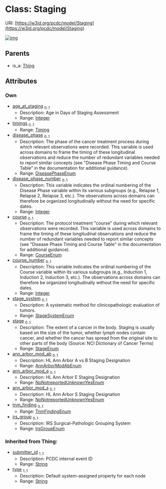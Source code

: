 
# Class: Staging




URI: [https://w3id.org/pcdc/model/Staging](https://w3id.org/pcdc/model/Staging)


[![img](https://yuml.me/diagram/nofunky;dir:TB/class/[Timing],[Thing],[Timing]<timings%200..1-++[Staging&#124;age_at_staging:integer%20%3F;disease_phase:DiseasePhaseEnum%20%3F;disease_phase_number:integer%20%3F;course:CourseEnum%20%3F;course_number:integer%20%3F;stage_system:StageSystemEnum%20%3F;stage:StageEnum%20%3F;ann_arbor_mod_ab:AnnArborModAbEnum%20%3F;ann_arbor_mod_e:NoNotreportedUnknownYesEnum%20%3F;ann_arbor_mod_s:NoNotreportedUnknownYesEnum%20%3F;tnm_finding:TnmFindingEnum%20%3F;irs_group:IrsGroupEnum%20%3F;submitter_id(i):string;type(i):string],[Thing]^-[Staging])](https://yuml.me/diagram/nofunky;dir:TB/class/[Timing],[Thing],[Timing]<timings%200..1-++[Staging&#124;age_at_staging:integer%20%3F;disease_phase:DiseasePhaseEnum%20%3F;disease_phase_number:integer%20%3F;course:CourseEnum%20%3F;course_number:integer%20%3F;stage_system:StageSystemEnum%20%3F;stage:StageEnum%20%3F;ann_arbor_mod_ab:AnnArborModAbEnum%20%3F;ann_arbor_mod_e:NoNotreportedUnknownYesEnum%20%3F;ann_arbor_mod_s:NoNotreportedUnknownYesEnum%20%3F;tnm_finding:TnmFindingEnum%20%3F;irs_group:IrsGroupEnum%20%3F;submitter_id(i):string;type(i):string],[Thing]^-[Staging])

## Parents

 *  is_a: [Thing](Thing.md)

## Attributes


### Own

 * [age_at_staging](age_at_staging.md)  <sub>0..1</sub>
     * Description: Age in Days of Staging Assessment
     * Range: [Integer](types/Integer.md)
 * [timings](timings.md)  <sub>0..1</sub>
     * Range: [Timing](Timing.md)
 * [disease_phase](disease_phase.md)  <sub>0..1</sub>
     * Description: The phase of the cancer treatment process during which relevant observations were recorded. This variable is used across domains to frame the timing of these longitudinal observations and reduce the number of redundant variables needed to report similar concepts (see "Disease Phase Timing and Course Table" in the documentation for additional guidance).
     * Range: [DiseasePhaseEnum](DiseasePhaseEnum.md)
 * [disease_phase_number](disease_phase_number.md)  <sub>0..1</sub>
     * Description: This variable indicates the ordinal numbering of the Disease Phase variable within its various subgroups (e.g., Relapse 1, Relapse 2, Relapse 3, etc.). The observations across domains can therefore be organized longitudinally without the need for specific dates.
     * Range: [Integer](types/Integer.md)
 * [course](course.md)  <sub>0..1</sub>
     * Description: The protocol treatment "course" during which relevant observations were recorded. This variable is used across domains to frame the timing of these longitudinal observations and reduce the number of redundant variables needed to report similar concepts (see "Disease Phase Timing and Course Table" in the documentation for additional guidance).
     * Range: [CourseEnum](CourseEnum.md)
 * [course_number](course_number.md)  <sub>0..1</sub>
     * Description: This variable indicates the ordinal numbering of the Course variable within its various subgroups (e.g., Induction 1, Induction 2, Induction 3, etc.). The observations across domains can therefore be organized longitudinally without the need for specific dates.
     * Range: [Integer](types/Integer.md)
 * [stage_system](stage_system.md)  <sub>0..1</sub>
     * Description: A systematic method for clinicopathologic evaluation of tumors.
     * Range: [StageSystemEnum](StageSystemEnum.md)
 * [stage](stage.md)  <sub>0..1</sub>
     * Description: The extent of a cancer in the body. Staging is usually based on the size of the tumor, whether lymph nodes contain cancer, and whether the cancer has spread from the original site to other parts of the body (Source: NCI Dictionary of Cancer Terms)
     * Range: [StageEnum](StageEnum.md)
 * [ann_arbor_mod_ab](ann_arbor_mod_ab.md)  <sub>0..1</sub>
     * Description: HL Ann Arbor A vs B Staging Designation
     * Range: [AnnArborModAbEnum](AnnArborModAbEnum.md)
 * [ann_arbor_mod_e](ann_arbor_mod_e.md)  <sub>0..1</sub>
     * Description: HL Ann Arbor E Staging Designation
     * Range: [NoNotreportedUnknownYesEnum](NoNotreportedUnknownYesEnum.md)
 * [ann_arbor_mod_s](ann_arbor_mod_s.md)  <sub>0..1</sub>
     * Description: HL Ann Arbor S Staging Designation
     * Range: [NoNotreportedUnknownYesEnum](NoNotreportedUnknownYesEnum.md)
 * [tnm_finding](tnm_finding.md)  <sub>0..1</sub>
     * Range: [TnmFindingEnum](TnmFindingEnum.md)
 * [irs_group](irs_group.md)  <sub>0..1</sub>
     * Description: IRS Surgical-Pathologic Grouping System
     * Range: [IrsGroupEnum](IrsGroupEnum.md)

### Inherited from Thing:

 * [submitter_id](submitter_id.md)  <sub>1..1</sub>
     * Description: PCDC internal event ID
     * Range: [String](types/String.md)
 * [type](type.md)  <sub>1..1</sub>
     * Description: Default system-assigned property for each node
     * Range: [String](types/String.md)

